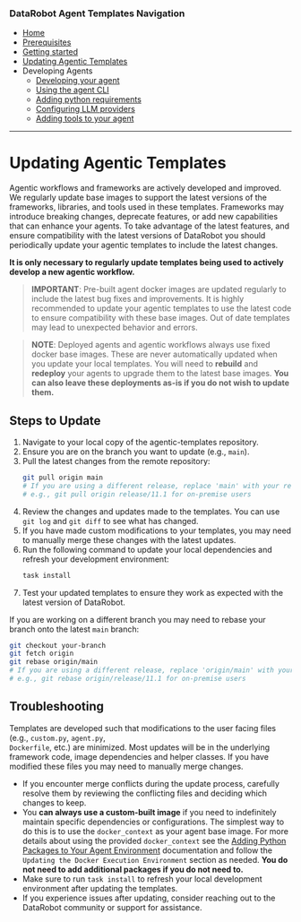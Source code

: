 ### DataRobot Agent Templates Navigation
- [Home](/README.md)
- [Prerequisites](/docs/getting-started-prerequisites.md)
- [Getting started](/docs/getting-started.md)
- [Updating Agentic Templates](/docs/getting-started-updating.md)
- Developing Agents
  - [Developing your agent](/docs/developing-agents.md)
  - [Using the agent CLI](/docs/developing-agents-cli.md)
  - [Adding python requirements](/docs/developing-agents-python-requirements.md)
  - [Configuring LLM providers](/docs/developing-agents-llm-providers.md)
  - [Adding tools to your agent](/docs/developing-agents-tools.md)
---

# Updating Agentic Templates

Agentic workflows and frameworks are actively developed and improved. We regularly update base images to support
the latest versions of the frameworks, libraries, and tools used in these templates. Frameworks may introduce
breaking changes, deprecate features, or add new capabilities that can enhance your agents. To take advantage of the
latest features, and ensure compatibility with the latest versions of DataRobot you should periodically update your
agentic templates to include the latest changes.

**It is only necessary to regularly update templates being used to actively develop a new agentic workflow.**

> **IMPORTANT**: Pre-built agent docker images are updated regularly to include the latest bug fixes and improvements.
> It is highly recommended to update your agentic templates to use the latest code to ensure compatibility with
> these base images. Out of date templates may lead to unexpected behavior and errors.

> **NOTE**: Deployed agents and agentic workflows always use fixed docker base images. These are never automatically 
> updated when you update your local templates. You will need to **rebuild** and **redeploy** your agents to upgrade
> them to the latest base images. **You can also leave these deployments as-is if you do not wish to update them.**

## Steps to Update
1. Navigate to your local copy of the agentic-templates repository.
2. Ensure you are on the branch you want to update (e.g., `main`).
3. Pull the latest changes from the remote repository:
   ```bash
   git pull origin main
   # If you are using a different release, replace 'main' with your release branch name
   # e.g., git pull origin release/11.1 for on-premise users
   ```
4. Review the changes and updates made to the templates. You can use `git log` and `git diff` to see what has changed.
5. If you have made custom modifications to your templates, you may need to manually merge these changes with the latest updates.
6. Run the following command to update your local dependencies and refresh your development environment:
   ```bash
   task install
   ```
7. Test your updated templates to ensure they work as expected with the latest version of DataRobot.

If you are working on a different branch you may need to rebase your branch onto the latest `main` branch:
   ```bash
   git checkout your-branch
   git fetch origin
   git rebase origin/main
   # If you are using a different release, replace 'origin/main' with your release branch name
   # e.g., git rebase origin/release/11.1 for on-premise users
   ```

## Troubleshooting
Templates are developed such that modifications to the user facing files (e.g., `custom.py`, `agent.py`,  
`Dockerfile`, etc.)  are minimized. Most updates will be in the underlying framework code, image dependencies and
helper classes. If you have modified these files you may need to manually merge changes.
 
- If you encounter merge conflicts during the update process, carefully resolve them by reviewing the conflicting files
  and deciding which changes to keep.
- You **can always use a custom-built image** if you need to indefinitely maintain specific dependencies or
  configurations. The simplest way to do this is to use the `docker_context` as your agent base image. For more
  details about using the provided `docker_context` see the 
  [Adding Python Packages to Your Agent Environment](/docs/developing-agents-python-requirements.md) documentation
  and follow the `Updating the Docker Execution Environment` section as needed. **You do not need to add additional
  packages if you do not need to.**
- Make sure to run `task install` to refresh your local development environment after updating the templates.
- If you experience issues after updating, consider reaching out to the DataRobot community or support for assistance.
